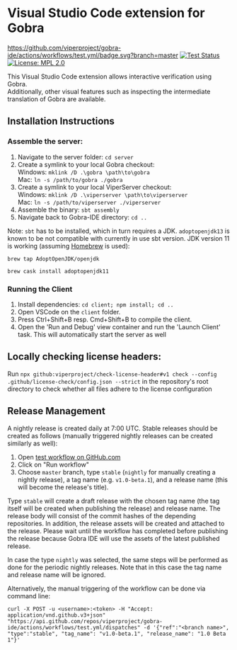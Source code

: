 # Visual Studio Code extension for Gobra
https://github.com/viperproject/gobra-ide/actions/workflows/test.yml/badge.svg?branch=master
[![Test Status](https://github.com/viperproject/gobra-ide/actions/workflows/test.yml/badge.svg?branch=master)](https://github.com/viperproject/gobra-ide/actions?query=workflow%3Atest+branch%3Amaster)
[![License: MPL 2.0](https://img.shields.io/badge/License-MPL%202.0-brightgreen.svg)](./LICENSE)

This Visual Studio Code extension allows interactive verification using Gobra.  
Additionally, other visual features such as inspecting the intermediate
translation of Gobra are available.


## Installation Instructions

### Assemble the server:
1. Navigate to the server folder: `cd server`
2. Create a symlink to your local Gobra checkout:  
   Windows: `mklink /D .\gobra \path\to\gobra`  
   Mac: `ln -s /path/to/gobra ./gobra`
3. Create a symlink to your local ViperServer checkout:  
   Windows: `mklink /D .\viperserver \path\to\viperserver`  
   Mac: `ln -s /path/to/viperserver ./viperserver`
4. Assemble the binary: `sbt assembly`
5. Navigate back to Gobra-IDE directory: `cd ..`

Note: `sbt` has to be installed, which in turn requires a JDK.
`adoptopenjdk13` is known to be not compatible with currently in
use sbt version.
JDK version 11 is working (assuming [Homebrew](https://brew.sh) is used):

`brew tap AdoptOpenJDK/openjdk`

`brew cask install adoptopenjdk11`

### Running the Client
1. Install dependencies: `cd client; npm install; cd ..`
2. Open VSCode on the `client` folder.
3. Press Ctrl+Shift+B resp. Cmd+Shift+B to compile the client.
4. Open the 'Run and Debug' view container and run the 'Launch Client' task.
    This will automatically start the server as well

## Locally checking license headers:
Run `npx github:viperproject/check-license-header#v1 check --config .github/license-check/config.json --strict` in the repository's root directory to check whether all files adhere to the license configuration

## Release Management
A nightly release is created daily at 7:00 UTC.
Stable releases should be created as follows (manually triggered nightly releases can be created similarly as well):
1. Open [test workflow on GitHub.com](https://github.com/viperproject/gobra-ide/actions?query=workflow%3Atest)
2. Click on "Run workflow"
3. Choose `master` branch, type `stable` (`nightly` for manually creating a nightly release), a tag name (e.g. `v1.0-beta.1`), and a release name (this will become the release's title).

Type `stable` will create a draft release with the chosen tag name (the tag itself will be created when publishing the release) and release name.
The release body will consist of the commit hashes of the depending repositories.
In addition, the release assets will be created and attached to the release.
Please wait until the workflow has completed before publishing the release because Gobra IDE will use the assets of the latest published release.

In case the type `nightly` was selected, the same steps will be performed as done for the periodic nightly releases.
Note that in this case the tag name and release name will be ignored.

Alternatively, the manual triggering of the workflow can be done via command line:
```
curl -X POST -u <username>:<token> -H "Accept: application/vnd.github.v3+json" "https://api.github.com/repos/viperproject/gobra-ide/actions/workflows/test.yml/dispatches" -d '{"ref":"<branch name>", "type":"stable", "tag_name": "v1.0-beta.1", "release_name": "1.0 Beta 1"}'
```
